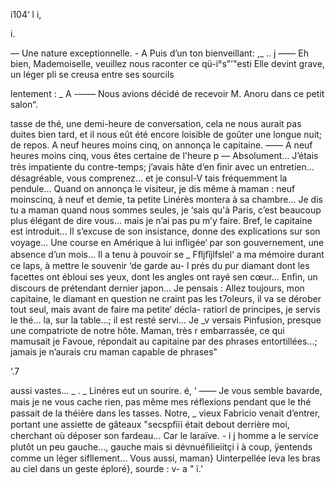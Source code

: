  
       

i104‘ l    i, 

i.

— Une nature exceptionnelle. - A
Puis d’un ton bienveillant: ,_  .. j
—— Eh bien, Mademoiselle, veuillez nous raconter ce qü-i°s"’"esti
Elle devint grave, un léger pli se creusa entre ses sourcils 

  
 
  
 
   

lentement :   _ A
-—— Nous avions décidé de recevoir M. Anoru dans ce petit salon“. 

tasse de thé, une demi-heure de conversation, cela ne nous aurait pas  
duites bien tard, et il nous eût été encore loisible de goûter une longue nuit; 
de repos. A neuf heures moins cinq, on annonça le capitaine.
—— A neuf heures moins cinq, vous êtes certaine de l'heure p
— Absolument... J’étais très impatiente du contre-temps; j’avais hâte
d‘en ﬁnir avec un entretien... désagréable, vous comprenez... et je consul-V
tais fréquemment la pendule... Quand on annonça le visiteur, je dis même
à maman : neuf moinscinq, à neuf et demie, ta petite Linérès montera à
sa chambre... Je dis tu a maman quand nous sommes seules, je ‘sais qu'à
Paris, c’est beaucoup plus élégant de dire vous... mais je n’ai pas pu m’y faire.
Bref, le capitaine est introduit... Il s’excuse de son insistance, donne
des explications sur son voyage... Une course en Amérique à lui inﬂigée‘
par son gouvernement, une absence d’un mois... Il a tenu à pouvoir se _
Fﬂjfîjlfslel‘ a ma mémoire durant ce laps, à mettre le souvenir ‘de garde au- l
prés du pur diamant dont les facettes ont ébloui ses yeux, dont les angles
ont rayé sen cœur... Enﬁn, un discours de prétendant dernier japon... Je
pensais : Allez toujours, mon capitaine, le diamant en question ne craint pas
les t7oleurs, il va se dérober tout seul, mais avant de faire ma petite‘ décla-
ratiorl de principes, je servis le thé... la, sur la table...; il est resté servi... Je _v 
versais Pinfusion, presque une compatriote de notre hôte. Maman, très r
embarrassée, ce qui mamusait je Favoue, répondait au capitaine par des
phrases entortillées...; jamais je n’aurais cru maman capable de phrases"

‘.7

 
 

 

aussi vastes... _ . _ 
Linéres eut un sourire. é, ‘ 
—— Je vous semble bavarde, mais je ne vous cache rien, pas même mes
réﬂexions pendant que le thé passait de la théière dans les tasses. Notre, _
vieux Fabricio venait d’entrer, portant une assiette de gâteaux "secspﬁïi
était debout derrière moi, cherchant où déposer son fardeau... Car le laraïve. - i j
homme a le service plutôt un peu gauche..., gauche mais si dévnuéﬁlieiitçi i
à coup, ÿentends comme un léger sifllement... Vous aussi, maman} 
Uinterpellée leva les bras au ciel dans un geste éploré}, 
sourde : v- a "   ï.’

  
  
 
  

